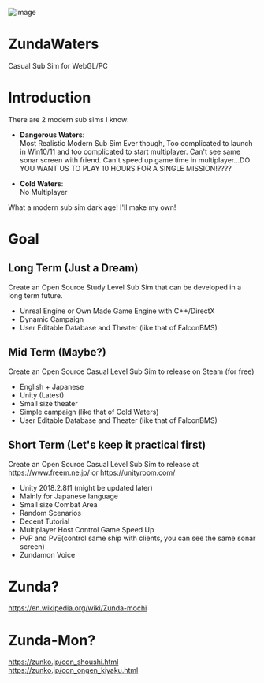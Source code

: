 ![image](https://github.com/chihirobelmo/ZundaWaters/assets/32677587/a1336c12-0aac-4272-b10a-bd5786f2174c)

# ZundaWaters
Casual Sub Sim for WebGL/PC

# Introduction

There are 2 modern sub sims I know:

- **Dangerous Waters**:  
Most Realistic Modern Sub Sim Ever though, Too complicated to launch in Win10/11 and too complicated to start multiplayer. Can't see same sonar screen with friend. Can't speed up game time in multiplayer...DO YOU WANT US TO PLAY 10 HOURS FOR A SINGLE MISSION!????

- **Cold Waters**:  
No Multiplayer

What a modern sub sim dark age! I'll make my own!

# Goal
## Long Term (Just a Dream)

Create an Open Source Study Level Sub Sim that can be developed in a long term future.
- Unreal Engine or Own Made Game Engine with C++/DirectX
- Dynamic Campaign
- User Editable Database and Theater (like that of FalconBMS)

## Mid Term (Maybe?)

Create an Open Source Casual Level Sub Sim to release on Steam (for free)
- English + Japanese
- Unity (Latest)
- Small size theater
- Simple campaign (like that of Cold Waters)
- User Editable Database and Theater (like that of FalconBMS)

## Short Term (Let's keep it practical first)

Create an Open Source Casual Level Sub Sim to release at https://www.freem.ne.jp/ or https://unityroom.com/
- Unity 2018.2.8f1 (might be updated later)
- Mainly for Japanese language
- Small size Combat Area
- Random Scenarios
- Decent Tutorial
- Multiplayer Host Control Game Speed Up
- PvP and PvE(control same ship with clients, you can see the same sonar screen)
- Zundamon Voice

# Zunda?

https://en.wikipedia.org/wiki/Zunda-mochi

# Zunda-Mon?

https://zunko.jp/con_shoushi.html  
https://zunko.jp/con_ongen_kiyaku.html
